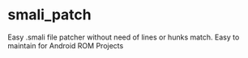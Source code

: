 # smali_patch
Easy .smali file patcher without need of lines or hunks match. Easy to maintain for Android ROM Projects
